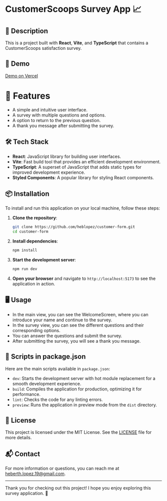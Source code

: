 # CustomerScoops Survey App 📈

## 🚀 Description

This is a project built with **React**, **Vite**, and **TypeScript** that contains a CustomerScoops satisfaction survey.

## 📱 Demo

[Demo on Vercel](customer-scoops.vercel.app)

# 🌟 Features

- A simple and intuitive user interface.
- A survey with multiple questions and options.
- A option to return to the previous question.
- A thank you message after submitting the survey.

## 🛠️ Tech Stack

- **React**: JavaScript library for building user interfaces.
- **Vite**: Fast build tool that provides an efficient development environment.
- **TypeScript**: A superset of JavaScript that adds static types for improved development experience.
- **Styled Components**: A popular library for styling React components.

## 📦 Installation

To install and run this application on your local machine, follow these steps:

1. **Clone the repository**:

   ```bash
   git clone https://github.com/heblopez/customer-form.git
   cd customer-form
   ```

2. **Install dependencies**:

   ```bash
   npm install
   ```

3. **Start the development server**:

   ```bash
   npm run dev
   ```

4. **Open your browser** and navigate to `http://localhost:5173` to see the application in action.

## 🖥️ Usage

- In the main view, you can see the WelcomeScreen, where you can introduce your name and continue to the survey.
- In the survey view, you can see the different questions and their corresponding options.
- You can answer the questions and submit the survey.
- After submitting the survey, you will see a thank you message.

## 📜 Scripts in package.json

Here are the main scripts available in `package.json`:

- `dev`: Starts the development server with hot module replacement for a smooth development experience.
- `build`: Compiles the application for production, optimizing it for performance.
- `lint`: Checks the code for any linting errors.
- `preview`: Runs the application in preview mode from the `dist` directory.

## 📜 License

This project is licensed under the MIT License. See the [LICENSE](LICENSE) file for more details.

## 📬 Contact

For more information or questions, you can reach me at [heberth.lopez.19@gmail.com](mailto:heberth.lopez.19@gmail.com).

---

Thank you for checking out this project! I hope you enjoy exploring this survey application. 🚀
